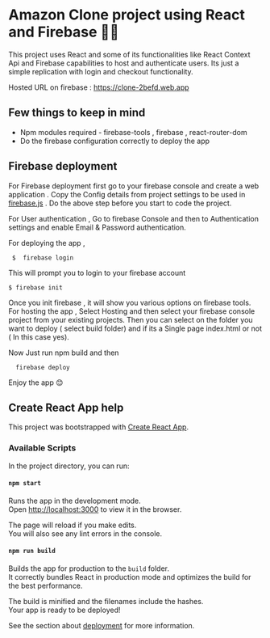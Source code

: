 # Amazon Clone project using React and Firebase 🚀✨

This project uses React and some of its functionalities like React Context Api and Firebase capabilities to host and authenticate users. Its just a simple replication with login and checkout functionality. 

Hosted URL on firebase : https://clone-2befd.web.app

## Few things to keep in mind 

* Npm modules required - firebase-tools , firebase , react-router-dom
* Do the firebase configuration correctly to deploy the app
 
## Firebase deployment 
 For Firebase deployment first go to your firebase console and create a web application . Copy the Config details from project settings to be used in [firebase.js](https://github.com/Dibyanshu-gtm/amazon-clone/blob/master/src/firebase.js) . Do the above step before you start to code the project. 
 
 For User authentication , Go to firebase Console and then to Authentication settings and enable Email & Password authentication. 

 For deploying the app ,  
 ```
  $  firebase login
 ```
This will prompt you to login to your firebase account
```
$ firebase init
```
Once you init firebase , it will show you various options on firebase tools. For hosting the app , Select Hosting and then select your firebase console project from your existing projects. Then you can select on the folder you want to deploy ( select build folder) and if its a Single page index.html or not ( In this case yes).  
  
  Now Just run npm build and then 
  ```
    firebase deploy
  ```
Enjoy the app 😊  
  


## Create React App help 

This project was bootstrapped with [Create React App](https://github.com/facebook/create-react-app).

### Available Scripts

In the project directory, you can run:

#### `npm start`

Runs the app in the development mode.\
Open [http://localhost:3000](http://localhost:3000) to view it in the browser.

The page will reload if you make edits.\
You will also see any lint errors in the console.

#### `npm run build`

Builds the app for production to the `build` folder.\
It correctly bundles React in production mode and optimizes the build for the best performance.

The build is minified and the filenames include the hashes.\
Your app is ready to be deployed!

See the section about [deployment](https://facebook.github.io/create-react-app/docs/deployment) for more information.

